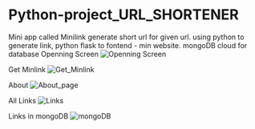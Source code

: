 # Python-project_URL_SHORTENER
Mini app called Minilink generate short url for given url.
using python to generate link, python flask to fontend - min website.
mongoDB cloud for database
Openning Screen
![Openning Screen](https://user-images.githubusercontent.com/87769786/130257311-87d82892-1f09-4425-9e7d-6013bbe48494.png)

Get Minlink
![Get_Minlink](https://user-images.githubusercontent.com/87769786/130256787-44719525-781f-473a-8435-728d2e268aa8.png)

About
![About_page](https://user-images.githubusercontent.com/87769786/130257386-ce0ca820-41df-43b8-8de4-64a57d1c47af.png)

All Links
![Links](https://user-images.githubusercontent.com/87769786/130257371-4fbeb220-7dab-4b01-b2b4-dc9489fca74e.png)

Links in mongoDB
![mongoDB](https://user-images.githubusercontent.com/87769786/130258111-29bc7b7c-6f36-4046-a551-b45264b8c520.jpg)

